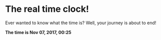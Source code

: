 # The real time clock!

Ever wanted to know what the time is? Well, your journey is about to end!

**The time is Nov 07, 2017, 00:25**